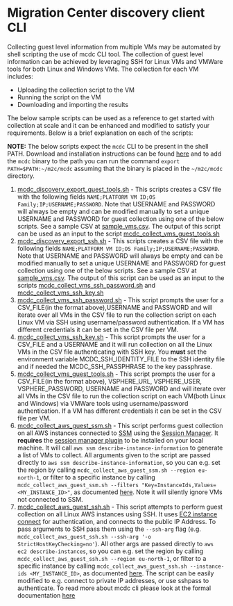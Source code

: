 # Migration Center discovery client CLI

Collecting guest level information from multiple VMs may be automated by shell scripting the use of mcdc CLI tool. The collection of guest level information can be achieved by leveraging SSH for Linux VMs and VMWare tools for both Linux and Windows VMs. The collection for each VM includes:
* Uploading the collection script to the VM
* Running the script on the VM
* Downloading and importing the results

The below sample scripts can be used as a reference to get started with collection at scale and it can be enhanced and modified to satisfy your requirements. Below is a brief explanation on each of the scripts:

**NOTE:** The below scripts expect the `mcdc` CLI to be present in the shell PATH. Download and installation instructions can be found [here](https://cloud.google.com/migration-center/docs/download-collector-cli) and to add the `mcdc` binary to the path you can run the command `export PATH=$PATH:~/m2c/mcdc` assuming that the binary is placed in the `~/m2c/mcdc` directory.

1. [mcdc_discovery_export_guest_tools.sh](./mcdc_discovery_export_guest_tools.sh) - This scripts creates a CSV file with the following fields `NAME;PLATFORM VM ID;OS Family;IP;USERNAME;PASSWORD`. Note that USERNAME and PASSWORD will always be empty and can be modified manually to set a unique USERNAME and PASSWORD for guest collection using one of the below scripts. See a sample CSV at [sample_vms.csv](./sample_vms.csv). The output of this script can be used as an input to the script [mcdc_collect_vms_guest_tools.sh](./mcdc_collect_vms_guest_tools.sh)
2. [mcdc_discovery_export_ssh.sh](./mcdc_discovery_export_ssh.sh) - This scripts creates a CSV file with the following fields `NAME;PLATFORM VM ID;OS Family;IP;USERNAME;PASSWORD`. Note that USERNAME and PASSWORD will always be empty and can be modified manually to set a unique USERNAME and PASSWORD for guest collection using one of the below scripts. See a sample CSV at [sample_vms.csv](./sample_vms.csv). The output of this script can be used as an input to the scripts [mcdc_collect_vms_ssh_password.sh](./mcdc_collect_vms_ssh_password.sh) and [mcdc_collect_vms_ssh_key.sh](./mcdc_collect_vms_ssh_key.sh)
3. [mcdc_collect_vms_ssh_password.sh](./mcdc_collect_vms_ssh_password.sh) - This script prompts the user for a CSV_FILE(in the format above),USERNAME and PASSWORD and will iterate over all VMs in the CSV file to run the collection script on each Linux VM via SSH using username/password authentication. If a VM has different credentials it can be set in the CSV file per VM.
4. [mcdc_collect_vms_ssh_key.sh](./mcdc_collect_vms_ssh_key.sh) - This script prompts the user for a CSV_FILE and a USERNAME and it will run collection on all the Linux VMs in the CSV file authenticating with SSH key. You **must** set the environment variable MCDC_SSH_IDENTITY_FILE to the SSH identity file and if needed the MCDC_SSH_PASSPHRASE to the key passphrase.
5. [mcdc_collect_vms_guest_tools.sh](./mcdc_collect_vms_guest_tools.sh) - This script prompts the user for a CSV_FILE(in the format above), VSPHERE_URL, VSPHERE_USER, VSPHERE_PASSWORD, USERNAME and PASSWORD and will iterate over all VMs in the CSV file to run the collection script on each VM(both Linux and Windows) via VMWare tools using username/password authentication. If a VM has different credentials it can be set in the CSV file per VM.
6. [mcdc_collect_aws_guest_ssm.sh](./mcdc_collect_aws_guest_ssm.sh) - This script performs guest collection on all AWS instances connected to [SSM](https://docs.aws.amazon.com/systems-manager/latest/userguide/what-is-systems-manager.html) using the [Session Manager](https://docs.aws.amazon.com/systems-manager/latest/userguide/session-manager.html). It **requires** the [session manager plugin](https://docs.aws.amazon.com/systems-manager/latest/userguide/session-manager-working-with-install-plugin.html) to be installed on your local machine. It will call `aws ssm describe-instance-information` to generate a list of VMs to collect. All arguments given to the script are passed directly to `aws ssm describe-instance-information`, so you can e.g. set the region by calling `mcdc_collect_aws_guest_ssm.sh --region eu-north-1`, or filter to a specific instance by calling `mcdc_collect_aws_guest_ssm.sh --filters "Key=InstanceIds,Values=<MY_INSTANCE_ID>"`, as documented [here](https://docs.aws.amazon.com/cli/latest/reference/ssm/describe-instance-information.html). Note it will silently ignore VMs not connected to SSM.
7. [mcdc_collect_aws_guest_ssh.sh](./mcdc_collect_aws_guest_ssh.sh) - This script attempts to perform guest collection on all Linux AWS instances using SSH. It uses [EC2 instance connect](https://docs.aws.amazon.com/AWSEC2/latest/UserGuide/Connect-using-EC2-Instance-Connect.html) for authentication, and connects to the public IP Address. To pass arguments to SSH pass them using the `--ssh-arg` flag (e.g. `mcdc_collect_aws_guest_ssh.sh --ssh-arg '-o StrictHostKeyChecking=no'`). All other args are passed directly to `aws ec2 describe-instances`, so you can e.g. set the region by calling `mcdc_collect_aws_guest_ssh.sh --region eu-north-1`, or filter to a specific instance by calling `mcdc_collect_aws_guest_ssh.sh --instance-ids <MY_INSTANCE_ID>`, as documented [here](https://docs.aws.amazon.com/cli/latest/reference/ec2/describe-instances.html). The script can be easily modified to e.g. connect to private IP addresses, or use sshpass to authenticate.
To read more about mcdc cli please look at the formal documentation [here](https://cloud.google.com/migration-center/docs/discovery-client-cli-overview)
